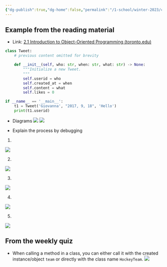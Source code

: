 ```yaml
---
{"dg-publish":true,"dg-home":false,"permalink":"/1-school/winter-2023/csc-148/preps/prep-2/","dgPassFrontmatter":true}
---
```


## Example from the reading material
- Link: [2.1 Introduction to Object-Oriented Programming (toronto.edu)](https://www.teach.cs.toronto.edu/~csc148h/winter/notes/object-oriented-programming/oop_intro.html)

```python
class Tweet:
    # previous content omitted for brevity

    def __init__(self, who: str, when: str, what: str) -> None:
        """Initialize a new Tweet.
        """
        self.userid = who
        self.created_at = when
        self.content = what
        self.likes = 0

if __name__ == '__main__':
    t1 = Tweet('Giovanna', "2017, 9, 18", 'Hello')
    print(t1.userid)
```

- Diagrams
![](https://i.imgur.com/A6BtKgS.png)
![](https://i.imgur.com/iLX8H57.png)


- Explain the process by debugging
1. 
![](https://i.imgur.com/W35eGaf.png)


2. 
![](https://i.imgur.com/JiL8mHG.png)

3. 
![](https://i.imgur.com/iYFoxTw.png)

4. 
![](https://i.imgur.com/yodO34q.png)

5. 
![](https://i.imgur.com/06R5lM1.png)


## From the weekly quiz
- When calling a method in a class, you can either call it with the created instance/object `team` or directly with the class name `HockeyTeam`.
![](https://i.imgur.com/ASy8a0C.png)


